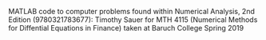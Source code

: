 MATLAB code to computer problems found within Numerical Analysis, 2nd Edition (9780321783677): Timothy Sauer for MTH 4115 (Numerical Methods for Diffential Equations in Finance) taken at Baruch College Spring 2019
